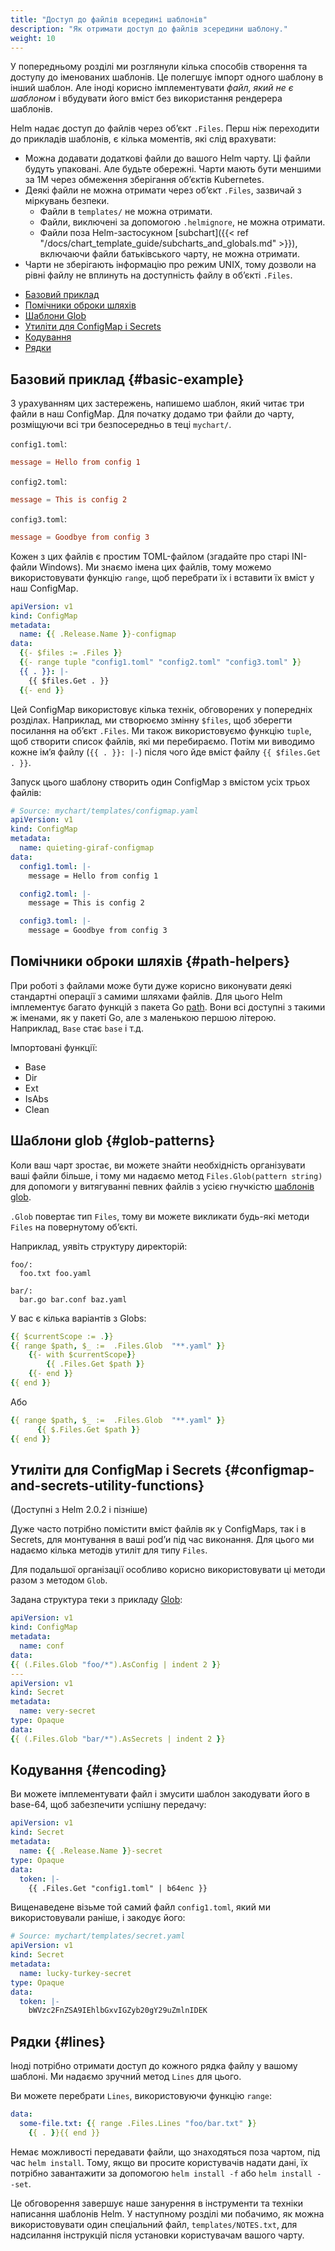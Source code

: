 ```yaml
---
title: "Доступ до файлів всередині шаблонів"
description: "Як отримати доступ до файлів зсередини шаблону."
weight: 10
---
```


У попередньому розділі ми розглянули кілька способів створення та доступу до іменованих шаблонів. Це полегшує імпорт одного шаблону в інший шаблон. Але іноді корисно імплементувати _файл, який не є шаблоном_ і вбудувати його вміст без використання рендерера шаблонів.

Helm надає доступ до файлів через обʼєкт `.Files`. Перш ніж переходити до прикладів шаблонів, є кілька моментів, які слід врахувати:

- Можна додавати додаткові файли до вашого Helm чарту. Ці файли будуть упаковані. Але будьте обережні. Чарти мають бути меншими за 1М через обмеження зберігання обʼєктів Kubernetes.
- Деякі файли не можна отримати через обʼєкт `.Files`, зазвичай з міркувань безпеки.
  - Файли в `templates/` не можна отримати.
  - Файли, виключені за допомогою `.helmignore`, не можна отримати.
  - Файли поза Helm-застосукном [subchart]({{< ref "/docs/chart_template_guide/subcharts_and_globals.md" >}}), включаючи файли батьківського чарту, не можна отримати.
- Чарти не зберігають інформацію про режим UNIX, тому дозволи на рівні файлу не вплинуть на доступність файлу в обʼєкті `.Files`.

<!-- (see https://github.com/jonschlinkert/markdown-toc) -->

<!-- toc -->

- [Базовий приклад](#basic-example)
- [Помічники оброки шляхів](#path-helpers)
- [Шаблони Glob](#glob-patterns)
- [Утиліти для ConfigMap і Secrets](#configmap-and-secrets-utility-functions)
- [Кодування](#encoding)
- [Рядки](#lines)

<!-- tocstop -->

## Базовий приклад {#basic-example}

З урахуванням цих застережень, напишемо шаблон, який читає три файли в наш ConfigMap. Для початку додамо три файли до чарту, розміщуючи всі три безпосередньо в теці `mychart/`.

`config1.toml`:

```toml
message = Hello from config 1
```

`config2.toml`:

```toml
message = This is config 2
```

`config3.toml`:

```toml
message = Goodbye from config 3
```

Кожен з цих файлів є простим TOML-файлом (згадайте про старі INI-файли Windows). Ми знаємо імена цих файлів, тому можемо використовувати функцію `range`, щоб перебрати їх і вставити їх вміст у наш ConfigMap.

```yaml
apiVersion: v1
kind: ConfigMap
metadata:
  name: {{ .Release.Name }}-configmap
data:
  {{- $files := .Files }}
  {{- range tuple "config1.toml" "config2.toml" "config3.toml" }}
  {{ . }}: |-
    {{ $files.Get . }}
  {{- end }}
```

Цей ConfigMap використовує кілька технік, обговорених у попередніх розділах. Наприклад, ми створюємо змінну `$files`, щоб зберегти посилання на обʼєкт `.Files`. Ми також використовуємо функцію `tuple`, щоб створити список файлів, які ми перебираємо. Потім ми виводимо кожне імʼя файлу (`{{ . }}: |-`) після чого йде вміст файлу `{{ $files.Get . }}`.

Запуск цього шаблону створить один ConfigMap з вмістом усіх трьох файлів:

```yaml
# Source: mychart/templates/configmap.yaml
apiVersion: v1
kind: ConfigMap
metadata:
  name: quieting-giraf-configmap
data:
  config1.toml: |-
    message = Hello from config 1

  config2.toml: |-
    message = This is config 2

  config3.toml: |-
    message = Goodbye from config 3
```

## Помічники оброки шляхів {#path-helpers}

При роботі з файлами може бути дуже корисно виконувати деякі стандартні операції з самими шляхами файлів. Для цього Helm імплементує багато функцій з пакета Go [path](https://golang.org/pkg/path/). Вони всі доступні з такими ж іменами, як у пакеті Go, але з маленькою першою літерою. Наприклад, `Base` стає `base` і т.д.

Імпортовані функції:

- Base
- Dir
- Ext
- IsAbs
- Clean

## Шаблони glob {#glob-patterns}

Коли ваш чарт зростає, ви можете знайти необхідність організувати ваші файли більше, і тому ми надаємо метод `Files.Glob(pattern string)` для допомоги у витягуванні певних файлів з усією гнучкістю [шаблонів glob](https://godoc.org/github.com/gobwas/glob).

`.Glob` повертає тип `Files`, тому ви можете викликати будь-які методи `Files` на повернутому обʼєкті.

Наприклад, уявіть структуру директорій:

```none
foo/:
  foo.txt foo.yaml

bar/:
  bar.go bar.conf baz.yaml
```

У вас є кілька варіантів з Globs:

```yaml
{{ $currentScope := .}}
{{ range $path, $_ :=  .Files.Glob  "**.yaml" }}
    {{- with $currentScope}}
        {{ .Files.Get $path }}
    {{- end }}
{{ end }}
```

Або

```yaml
{{ range $path, $_ :=  .Files.Glob  "**.yaml" }}
      {{ $.Files.Get $path }}
{{ end }}
```

## Утиліти для ConfigMap і Secrets {#configmap-and-secrets-utility-functions}

(Доступні з Helm 2.0.2 і пізніше)

Дуже часто потрібно помістити вміст файлів як у ConfigMaps, так і в Secrets, для монтування в ваші podʼи під час виконання. Для цього ми надаємо кілька методів утиліт для типу `Files`.

Для подальшої організації особливо корисно використовувати ці методи разом з методом `Glob`.

Задана структура теки з прикладу [Glob](#glob-patterns):

```yaml
apiVersion: v1
kind: ConfigMap
metadata:
  name: conf
data:
{{ (.Files.Glob "foo/*").AsConfig | indent 2 }}
---
apiVersion: v1
kind: Secret
metadata:
  name: very-secret
type: Opaque
data:
{{ (.Files.Glob "bar/*").AsSecrets | indent 2 }}
```

## Кодування {#encoding}

Ви можете імплементувати файл і змусити шаблон закодувати його в base-64, щоб забезпечити успішну передачу:

```yaml
apiVersion: v1
kind: Secret
metadata:
  name: {{ .Release.Name }}-secret
type: Opaque
data:
  token: |-
    {{ .Files.Get "config1.toml" | b64enc }}
```

Вищенаведене візьме той самий файл `config1.toml`, який ми використовували раніше, і закодує його:

```yaml
# Source: mychart/templates/secret.yaml
apiVersion: v1
kind: Secret
metadata:
  name: lucky-turkey-secret
type: Opaque
data:
  token: |-
    bWVzc2FnZSA9IEhlbGxvIGZyb20gY29uZmlnIDEK
```

## Рядки {#lines}

Іноді потрібно отримати доступ до кожного рядка файлу у вашому шаблоні. Ми надаємо зручний метод `Lines` для цього.

Ви можете перебрати `Lines`, використовуючи функцію `range`:

```yaml
data:
  some-file.txt: {{ range .Files.Lines "foo/bar.txt" }}
    {{ . }}{{ end }}
```

Немає можливості передавати файли, що знаходяться поза чартом, під час `helm install`. Тому, якщо ви просите користувачів надати дані, їх потрібно завантажити за допомогою `helm install -f` або `helm install --set`.

Це обговорення завершує наше занурення в інструменти та техніки написання шаблонів Helm. У наступному розділі ми побачимо, як можна використовувати один спеціальний файл, `templates/NOTES.txt`, для надсилання інструкцій після установки користувачам вашого чарту.
